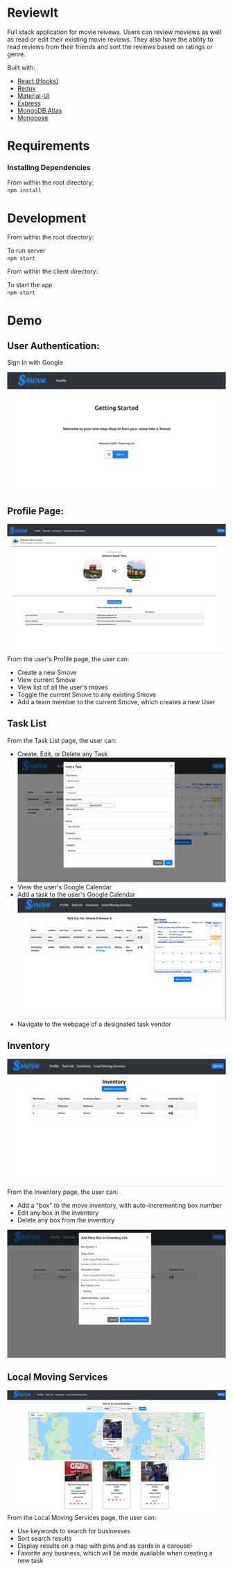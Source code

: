 # ReviewIt
Full stack application for movie reivews.  Users can review moviews as well as read or edit their existing movie reviews.  They also have the ability to read reviews from their friends and sort the reviews based on ratings or genre.

Built with:
* [React (Hooks)](https://reactjs.org/)
* [Redux](https://redux.js.org/)
* [Material-UI](https://material-ui.com/)
* [Express](https://expressjs.com/)
* [MongoDB Atlas](www.mongodb.com)
* [Mongoose](https://mongoosejs.com/docs/)

Requirements
=============
<h3>Installing Dependencies</h3>

From within the root directory:<br>
`npm install`

Development
=============
From within the root directory:

To run server<br>
`npm start`

From within the client directory:

To start the app<br>
`npm start`

Demo
=============

## User Authentication:<br>
Sign In with Google

![Screenshot of Sign In Page](https://github.com/BlueOcean-Smove/Smove/blob/1d6e9640a81e79b44197d39e9d18646f260cb528/SmoveScreenshots/Screen%20Shot%202021-04-10%20at%2010.05.57%20AM.png)

## Profile Page:<br>
![Screenshot of Profile Page](https://github.com/BlueOcean-Smove/Smove/blob/1d6e9640a81e79b44197d39e9d18646f260cb528/SmoveScreenshots/Screen%20Shot%202021-04-10%20at%2010.37.53%20AM.png)
From the user's Profile page, the user can:
- Create a new Smove
- View current Smove
- View list of all the user's moves
- Toggle the current Smove to any existing Smove
- Add a team member to the current Smove, which creates a new User

## Task List<br>

From the Task List page, the user can:
- Create, Edit, or Delete any Task
![Screenshot of Add Task Page](https://github.com/BlueOcean-Smove/Smove/blob/1d6e9640a81e79b44197d39e9d18646f260cb528/SmoveScreenshots/Screen%20Shot%202021-04-10%20at%2010.15.54%20AM.png)
- View the user's Google Calendar
- Add a task to the user's Google Calendar
![Screenshot of Task List Page](https://github.com/BlueOcean-Smove/Smove/blob/1d6e9640a81e79b44197d39e9d18646f260cb528/SmoveScreenshots/Screen%20Shot%202021-04-10%20at%2010.16.09%20AM.png)
- Navigate to the webpage of a designated task vendor


## Inventory<br>
![Screenshot of Inventory Page](https://github.com/BlueOcean-Smove/Smove/blob/1d6e9640a81e79b44197d39e9d18646f260cb528/SmoveScreenshots/Screen%20Shot%202021-04-10%20at%2010.17.23%20AM.png)
From the Inventory page, the user can:
- Add a "box" to the move inventory, with auto-incrementing box number
- Edit any box in the inventory
- Delete any box from the inventory 

![Screenshot of Add Box](https://github.com/BlueOcean-Smove/Smove/blob/1d6e9640a81e79b44197d39e9d18646f260cb528/SmoveScreenshots/Screen%20Shot%202021-04-10%20at%2010.16.23%20AM.png)

## Local Moving Services<br>
![Screenshot of Local Moving Services Page](https://github.com/BlueOcean-Smove/Smove/blob/1d6e9640a81e79b44197d39e9d18646f260cb528/SmoveScreenshots/Screen%20Shot%202021-04-10%20at%2010.27.35%20AM.png)
From the Local Moving Services page, the user can:
- Use keywords to search for businesses
- Sort search results
- Display results on a map with pins and as cards in a carousel
- Favorite any business, which will be made available when creating a new task
